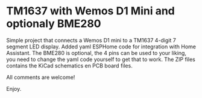 # TM1637 with Wemos D1 Mini and optionaly BME280
Simple project that connects a Wemos D1 mini to a TM1637 4-digit 7 segment LED display.
Added yaml ESPHome code for integration with Home Assistant.
The BME280 is optional, the 4 pins can be used to your liking, you need to change the yaml code yourself to get that to work.
The ZIP files contains the KiCad schematics en PCB board files.

All comments are welcome!

Enjoy.
